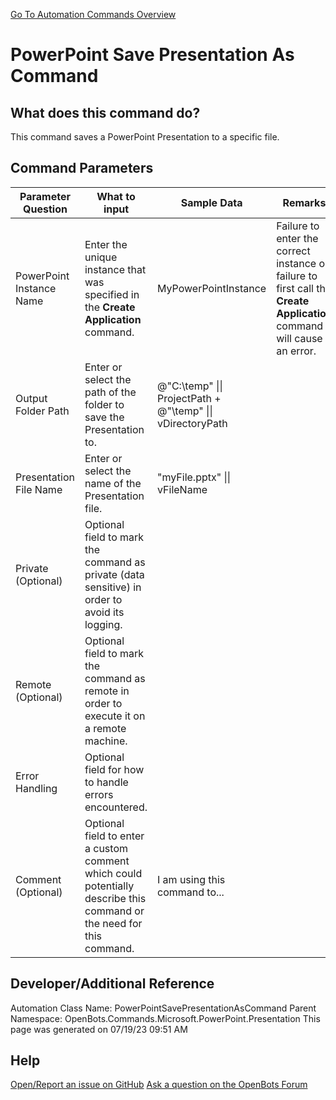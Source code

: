 <!--TITLE: PowerPoint Save Presentation As Command -->
<!-- SUBTITLE: a command in the Microsoft Commands\PowerPoint\Presentation group. -->
[Go To Automation Commands Overview](/automation-commands)


# PowerPoint Save Presentation As Command


## What does this command do?
This command saves a PowerPoint Presentation to a specific file.


## Command Parameters
| Parameter Question   	| What to input  	|  Sample Data 	| Remarks  	|
| ---                    | ---               | ---           | ---       |
|PowerPoint Instance Name|Enter the unique instance that was specified in the **Create Application** command.|MyPowerPointInstance|Failure to enter the correct instance or failure to first call the **Create Application** command will cause an error.|
|Output Folder Path|Enter or select the path of the folder to save the Presentation to.|@"C:\temp" \|\| ProjectPath + @"\temp" \|\| vDirectoryPath||
|Presentation File Name|Enter or select the name of the Presentation file.|"myFile.pptx" \|\| vFileName||
|Private (Optional)|Optional field to mark the command as private (data sensitive) in order to avoid its logging.|||
|Remote (Optional)|Optional field to mark the command as remote in order to execute it on a remote machine.|||
|Error Handling|Optional field for how to handle errors encountered.|||
|Comment (Optional)|Optional field to enter a custom comment which could potentially describe this command or the need for this command.|I am using this command to...||


## Developer/Additional Reference
Automation Class Name: PowerPointSavePresentationAsCommand
Parent Namespace: OpenBots.Commands.Microsoft.PowerPoint.Presentation
This page was generated on 07/19/23 09:51 AM


## Help
[Open/Report an issue on GitHub](https://github.com/OpenBotsAI/OpenBots.Studio/issues/new)
[Ask a question on the OpenBots Forum](https://openbots.ai/forums/)
